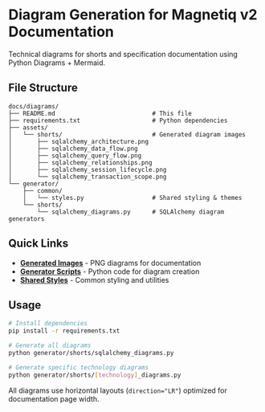 # Diagram Generation for Magnetiq v2 Documentation

Technical diagrams for shorts and specification documentation using Python Diagrams + Mermaid.

## File Structure

```
docs/diagrams/
├── README.md                           # This file
├── requirements.txt                    # Python dependencies
├── assets/
│   └── shorts/                         # Generated diagram images
│       ├── sqlalchemy_architecture.png
│       ├── sqlalchemy_data_flow.png
│       ├── sqlalchemy_query_flow.png
│       ├── sqlalchemy_relationships.png
│       ├── sqlalchemy_session_lifecycle.png
│       └── sqlalchemy_transaction_scope.png
└── generator/
    ├── common/
    │   └── styles.py                   # Shared styling & themes
    └── shorts/
        └── sqlalchemy_diagrams.py      # SQLAlchemy diagram generators
```

## Quick Links

- **[Generated Images](./assets/shorts/)** - PNG diagrams for documentation
- **[Generator Scripts](./generator/shorts/)** - Python code for diagram creation
- **[Shared Styles](./generator/common/)** - Common styling and utilities

## Usage

```bash
# Install dependencies
pip install -r requirements.txt

# Generate all diagrams
python generator/shorts/sqlalchemy_diagrams.py

# Generate specific technology diagrams
python generator/shorts/[technology]_diagrams.py
```

All diagrams use horizontal layouts (`direction="LR"`) optimized for documentation page width.